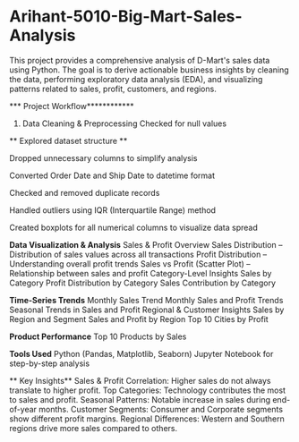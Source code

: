 # Arihant-5010-Big-Mart-Sales-Analysis
This project provides a comprehensive analysis of D-Mart's sales data using Python. The goal is to derive actionable business insights by cleaning the data, performing exploratory data analysis (EDA), and visualizing patterns related to sales, profit, customers, and regions.

*** Project Workflow************
 1. Data Cleaning & Preprocessing
    Checked for null values

** Explored dataset structure **

 Dropped unnecessary columns to simplify analysis
 
 Converted Order Date and Ship Date to datetime format
 
 Checked and removed duplicate records
 
 Handled outliers using IQR (Interquartile Range) method
 
 Created boxplots for all numerical columns to visualize data spread

**Data Visualization & Analysis**
 Sales & Profit Overview
Sales Distribution – Distribution of sales values across all transactions
Profit Distribution – Understanding overall profit trends
Sales vs Profit (Scatter Plot) – Relationship between sales and profit
Category-Level Insights
Sales by Category
Profit Distribution by Category
Sales Contribution by Category

**Time-Series Trends**
Monthly Sales Trend
Monthly Sales and Profit Trends
Seasonal Trends in Sales and Profit
Regional & Customer Insights
Sales by Region and Segment
Sales and Profit by Region
Top 10 Cities by Profit

**Product Performance**
Top 10 Products by Sales

**Tools Used**
Python (Pandas, Matplotlib, Seaborn)
Jupyter Notebook for step-by-step analysis


** Key Insights**
Sales & Profit Correlation: Higher sales do not always translate to higher profit.
Top Categories: Technology contributes the most to sales and profit.
Seasonal Patterns: Notable increase in sales during end-of-year months.
Customer Segments: Consumer and Corporate segments show different profit margins.
Regional Differences: Western and Southern regions drive more sales compared to others.
